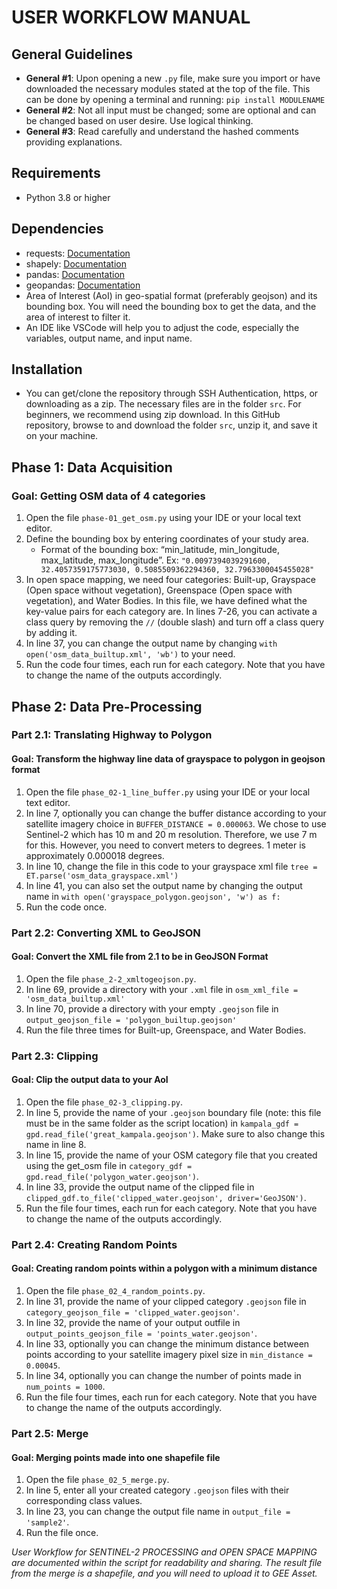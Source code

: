 # USER WORKFLOW MANUAL

## General Guidelines
- **General #1**: Upon opening a new `.py` file, make sure you import or have downloaded the necessary modules stated at the top of the file. This can be done by opening a terminal and running: `pip install MODULENAME`
- **General #2**: Not all input must be changed; some are optional and can be changed based on user desire. Use logical thinking.
- **General #3**: Read carefully and understand the hashed comments providing explanations.

## Requirements
- Python 3.8 or higher

## Dependencies
- requests: [Documentation](https://requests.readthedocs.io/en/latest/)
- shapely: [Documentation](https://shapely.readthedocs.io/en/stable/manual.html)
- pandas: [Documentation](https://pandas.pydata.org/getting_started.html)
- geopandas: [Documentation](https://geopandas.org/en/stable/getting_started.html)
- Area of Interest (AoI) in geo-spatial format (preferably geojson) and its bounding box. You will need the bounding box to get the data, and the area of interest to filter it.
- An IDE like VSCode will help you to adjust the code, especially the variables, output name, and input name.

## Installation
- You can get/clone the repository through SSH Authentication, https, or downloading as a zip. The necessary files are in the folder `src`. For beginners, we recommend using zip download. In this GitHub repository, browse to and download the folder `src`, unzip it, and save it on your machine.

## Phase 1: Data Acquisition
### Goal: Getting OSM data of 4 categories
1. Open the file `phase-01_get_osm.py` using your IDE or your local text editor.
2. Define the bounding box by entering coordinates of your study area.
   - Format of the bounding box: “min_latitude, min_longitude, max_latitude, max_longitude”. Ex: `"0.0097394039291600, 32.4057359175773030, 0.5085509362294360, 32.7963300045455028"`
3. In open space mapping, we need four categories: Built-up, Grayspace (Open space without vegetation), Greenspace (Open space with vegetation), and Water Bodies. In this file, we have defined what the key-value pairs for each category are. In lines 7-26, you can activate a class query by removing the `//` (double slash) and turn off a class query by adding it.
4. In line 37, you can change the output name by changing `with open('osm_data_builtup.xml', 'wb')` to your need.
5. Run the code four times, each run for each category. Note that you have to change the name of the outputs accordingly.

## Phase 2: Data Pre-Processing
### Part 2.1: Translating Highway to Polygon
#### Goal: Transform the highway line data of grayspace to polygon in geojson format
1. Open the file `phase_02-1_line_buffer.py` using your IDE or your local text editor.
2. In line 7, optionally you can change the buffer distance according to your satellite imagery choice in `BUFFER_DISTANCE = 0.000063`. We chose to use Sentinel-2 which has 10 m and 20 m resolution. Therefore, we use 7 m for this. However, you need to convert meters to degrees. 1 meter is approximately 0.000018 degrees.
3. In line 10, change the file in this code to your grayspace xml file `tree = ET.parse('osm_data_grayspace.xml')`
4. In line 41, you can also set the output name by changing the output name in `with open('grayspace_polygon.geojson', 'w') as f:`
5. Run the code once.

### Part 2.2: Converting XML to GeoJSON
#### Goal: Convert the XML file from 2.1 to be in GeoJSON Format
1. Open the file `phase_2-2_xmltogeojson.py`.
2. In line 69, provide a directory with your `.xml` file in `osm_xml_file = 'osm_data_builtup.xml'`
3. In line 70, provide a directory with your empty `.geojson` file in `output_geojson_file = 'polygon_builtup.geojson'`
4. Run the file three times for Built-up, Greenspace, and Water Bodies.

### Part 2.3: Clipping
#### Goal: Clip the output data to your AoI
1. Open the file `phase_02-3_clipping.py`.
2. In line 5, provide the name of your `.geojson` boundary file (note: this file must be in the same folder as the script location) in `kampala_gdf = gpd.read_file('great_kampala.geojson')`. Make sure to also change this name in line 8.
3. In line 15, provide the name of your OSM category file that you created using the get_osm file in `category_gdf = gpd.read_file('polygon_water.geojson')`.
4. In line 33, provide the output name of the clipped file in `clipped_gdf.to_file('clipped_water.geojson', driver='GeoJSON')`.
5. Run the file four times, each run for each category. Note that you have to change the name of the outputs accordingly.

### Part 2.4: Creating Random Points
#### Goal: Creating random points within a polygon with a minimum distance
1. Open the file `phase_02_4_random_points.py`.
2. In line 31, provide the name of your clipped category `.geojson` file in `category_geojson_file = 'clipped_water.geojson'`.
3. In line 32, provide the name of your output outfile in `output_points_geojson_file = 'points_water.geojson'`.
4. In line 33, optionally you can change the minimum distance between points according to your satellite imagery pixel size in `min_distance = 0.00045`.
5. In line 34, optionally you can change the number of points made in `num_points = 1000`.
6. Run the file four times, each run for each category. Note that you have to change the name of the outputs accordingly.

### Part 2.5: Merge
#### Goal: Merging points made into one shapefile file
1. Open the file `phase_02_5_merge.py`.
2. In line 5, enter all your created category `.geojson` files with their corresponding class values.
3. In line 23, you can change the output file name in `output_file = 'sample2'`.
4. Run the file once.

*User Workflow for SENTINEL-2 PROCESSING and OPEN SPACE MAPPING are documented within the script for readability and sharing. The result file from the merge is a shapefile, and you will need to upload it to GEE Asset.*
